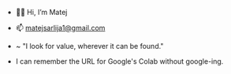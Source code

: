 - 🙇🏼 Hi, I’m Matej

- 📫 matejsarlija1@gmail.com

- ~ "I look for value, wherever it can be found."

- I can remember the URL for Google's Colab without google-ing.
